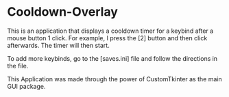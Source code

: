 # Cooldown-Overlay
This is an application that displays a cooldown timer for a keybind after a mouse button 1 click. For example, I press the [2] button and then click afterwards. The timer will then start.  

To add more keybinds, go to the [saves.ini] file and follow the directions in the file.  

This Application was made through the power of CustomTkinter as the main GUI package.
